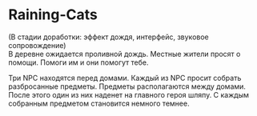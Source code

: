 # Raining-Cats

(В стадии доработки: эффект дождя, интерфейс, звуковое сопровождение)  
В деревне ожидается проливной дождь. Местные жители просят о помощи. Помоги им и они помогут тебе.

Три NPC находятся перед домами. Каждый из NPC просит собрать разбросанные предметы. Предметы располагаются между домами.
После этого один из них наденет на главного героя шляпу. С каждым собранным предметом становится немного темнее. 
